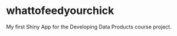 whattofeedyourchick
===================

My first Shiny App for the Developing Data Products course project.
